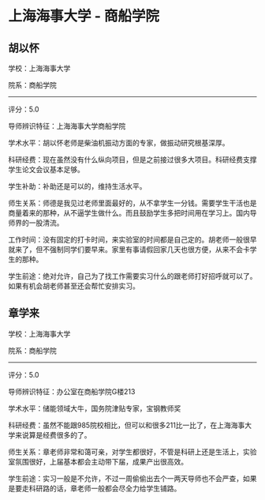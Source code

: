 # 上海海事大学 - 商船学院

## 胡以怀

学校：上海海事大学

院系：商船学院

* * *

评分：5.0

导师辨识特征：上海海事大学商船学院

学术水平：胡以怀老师是柴油机振动方面的专家，做振动研究根基深厚。

科研经费：现在虽然没有什么纵向项目，但是之前接过很多大项目。科研经费支撑学生论文会议基本足够。

学生补助：补助还是可以的，维持生活水平。

师生关系：师德是我见过老师里面最好的，从不拿学生一分钱。需要学生干活也是商量着来的那种，从不逼学生做什么。而且鼓励学生多把时间用在学习上。国内导师界的一股清流。

工作时间：没有固定的打卡时间，来实验室的时间都是自己定的。胡老师一般很早就来了，但不强制同学们要早来。家里有事请假回家几天也很方便，从来不会卡学生的那种。

学生前途：绝对允许，自己为了找工作需要实习什么的跟老师打好招呼就可以了。如果有机会胡老师甚至还会帮忙安排实习。

## 章学来

学校：上海海事大学

院系：商船学院

* * *

评分：5.0

导师辨识特征：办公室在商船学院G楼213

学术水平：储能领域大牛，国务院津贴专家，宝钢教师奖

科研经费：虽然不能跟985院校相比，但可以和很多211比一比了，在上海海事大学来说算是经费很多的了。

师生关系：章老师非常和蔼可亲，对学生都很好，不管是科研上还是生活上，实验室氛围很好，上届基本都会主动带下届，成果产出很高效。

学生前途：实习一般是不允许，不过一周偷偷出去个一两天导师也不会严查，如果是要走科研路的话，章老师一般都会尽全力给学生铺路。